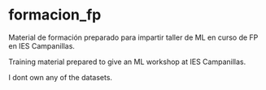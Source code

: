 # formacion_fp

Material de formación preparado para impartir taller de ML en curso de FP en IES Campanillas.

Training material prepared to give an ML workshop at IES Campanillas.

I dont own any of the datasets. 
